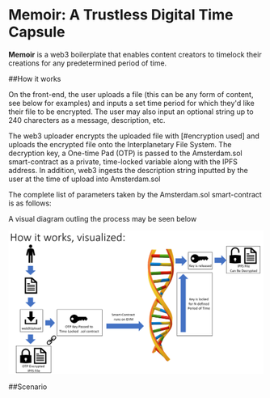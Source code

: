 # Memoir: A Trustless Digital Time Capsule

<b>Memoir</b> is a web3 boilerplate that enables content creators to timelock their creations for any predetermined period of time.

##How it works

On the front-end, the user uploads a file (this can be any form of content, see below for examples) and inputs a set time period for which they'd like their file to be encrypted.  The user may also input an optional string up to 240 charecters as a message, description, etc.

The web3 uploader encrypts the uploaded file with [#encryption used] and uploads the encrypted file onto the Interplanetary File System.  The decryption key, a One-time Pad (OTP) is passed to the Amsterdam.sol smart-contract as a private, time-locked variable along with the IPFS address.  In addition, web3 ingests the description string inputted by the user at the time of upload into Amsterdam.sol

The complete list of parameters taken by the Amsterdam.sol smart-contract is as follows:

A visual diagram outling the process may be seen below

![Memoir Diagram](https://github.com/emcd173/EminenceAlignment/blob/master/MemoirDiagram.PNG)

##Scenario
